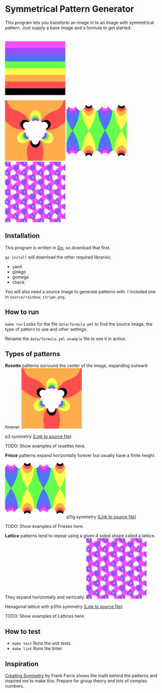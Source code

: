 # Symmetrical Pattern Generator
This program lets you transform an image in to an image with symmetrical pattern. Just supply a base image and a formula to get started.

![Image with 7 horizontal stripes creating the rainbow with white on top and black on the bottom. Rainbow Stripe](example/rainbow_stripe.png)

![Transformed rainbow stripe image into rosette with 3 rotational symmetry](example/rainbow_stripe_rosette_1.png)
![Transformed rainbow stripe image into frieze with p11g symmetry, with blue and yellow hourglasses in a green background](example/rainbow_stripe_frieze_p11g.png)
![Transformed rainbow stripe image into hexagonal lattice with p31m symmetry, with purple, indigo and blue nodes against a transparent background](example/rainbow_stripe_lattice_hexagonal_p31m.png)

## Installation
This program is written in [Go](https://golang.org/), so download that first.

`go install` will download the other required libraries:
- yaml
- ginkgo
- gomega
- check

You will also need a source image to generate patterns with. I included one in `source/rainbow_stripe.png`.

## How to run
`make run` Looks for the file `data/formula.yml` to find the source image, the type of pattern to use and other settings.

Rename the `data/formula.yml.example` file to see it in action.

## Types of patterns
**Rosette** patterns surround the center of the image, expanding outward forever.
![Transformed rainbow stripe image into rosette with 3 rotational symmetry](example/rainbow_stripe_rosette_1.png)

p3 symmetry [(Link to source file)](example/rainbow_stripe_rosette_1.yml)

TODO: Show examples of rosettes here.

**Frieze** patterns expand horizontally forever but usually have a finite height.
![Transformed rainbow stripe image into frieze with p11g symmetry, with blue and yellow hourglasses in a green background](example/rainbow_stripe_frieze_p11g.png)
p11g symmetry [(Link to source file)](example/rainbow_stripe_frieze_p11g.yml)

TODO: Show examples of Friezes here.

**Lattice** patterns tend to repeat using a given 4 sided shape called a lattice. They expand horizontally and vertically.
![Transformed rainbow stripe image into hexagonal lattice with p31m symmetry, with purple, indigo and blue nodes against a transparent background](example/rainbow_stripe_lattice_hexagonal_p31m.png)

Hexagonal lattice with p31m symmetry [(Link to source file)](example/rainbow_stripe_lattice_hexagonal_p31m.yml)

TODO: Show examples of Lattices here.

## How to test
- `make test` Runs the unit tests.
- `make lint` Runs the linter

## Inspiration
[Creating Symmetry](https://www.amazon.com/Creating-Symmetry-Mathematics-Wallpaper-Patterns/dp/0691161739) by Frank Farris shows the 
math behind the patterns and inspired me to make this. Prepare for group theory and lots of complex numbers.
